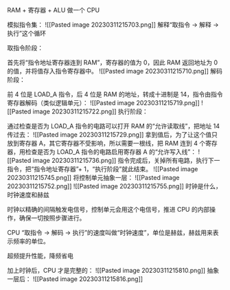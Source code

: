 RAM + 寄存器 + ALU 做一个 CPU

模拟指令集：
![[Pasted image 20230311215703.png]]
解释“取指令 -> 解释 -> 执行”这个循环

取指令阶段：

首先将“指令地址寄存器连到 RAM”，寄存器的值为 0，因此 RAM 返回地址为 0 的值，并将值存入指令寄存器中。
![[Pasted image 20230311215710.png]]
解码阶段：

前 4 位是 LOAD_A 指令，后 4 位是 RAM 的地址，转成十进制是 14，指令由指令寄存器解码（类似逻辑单元）：
![[Pasted image 20230311215719.png]]
![[Pasted image 20230311215722.png]]
执行阶段：

通过检查是否为 LOAD_A 指令的电路可以打开 RAM 的“允许读取线”，把地址 14 传过去：
![[Pasted image 20230311215729.png]]
拿到值后，为了让这个值只放到寄存器 A，其它寄存器不受影响，所以需要一根线，把 RAM 连到 4 个寄存器，用检查是否为 LOAD_A 指令的电路启用寄存器 A 的“允许写入线”：
![[Pasted image 20230311215736.png]]
指令完成后，关掉所有电路，执行下一指令，把“指令地址寄存器”+ 1，“执行阶段”就此结束。
![[Pasted image 20230311215745.png]]
将控制单元抽象一层：
![[Pasted image 20230311215752.png]]
![[Pasted image 20230311215755.png]]
时钟是什么，时钟速度和赫兹

时钟以精确的间隔触发电信号，控制单元会用这个电信号，推进 CPU 的内部操作，确保一切按照步骤进行。

CPU “取指令 -> 解码 -> 执行”的速度叫做“时钟速度”，单位是赫兹，赫兹用来表示频率的单位。

超频提升性能，降频省电

加上时钟后，CPU 才是完整的：
![[Pasted image 20230311215810.png]]
抽象一层后：
![[Pasted image 20230311215816.png]]